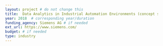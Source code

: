 ```yaml
---
layout: project # do not change this
title: 	Data Analytics in Industrial Automation Environments (concept study) # title of the project
year: 2018	# corresponding year/duration
funding_agency: Siemens AG # if needed
ext_url: https://www.siemens.com/
budget: # if needed
type: industry
---
```

